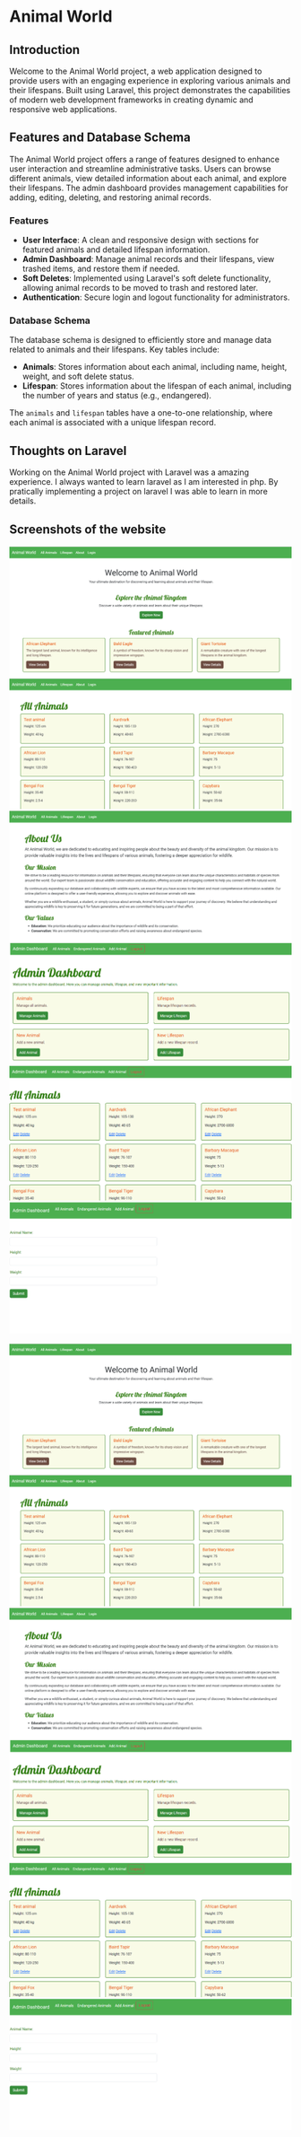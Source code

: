 # Animal World

## Introduction

Welcome to the Animal World project, a web application designed to provide users with an engaging experience in exploring various animals and their lifespans. Built using Laravel, this project demonstrates the capabilities of modern web development frameworks in creating dynamic and responsive web applications.

## Features and Database Schema

The Animal World project offers a range of features designed to enhance user interaction and streamline administrative tasks. Users can browse different animals, view detailed information about each animal, and explore their lifespans. The admin dashboard provides management capabilities for adding, editing, deleting, and restoring animal records.

### Features

- **User Interface**: A clean and responsive design with sections for featured animals and detailed lifespan information.
- **Admin Dashboard**: Manage animal records and their lifespans, view trashed items, and restore them if needed.
- **Soft Deletes**: Implemented using Laravel's soft delete functionality, allowing animal records to be moved to trash and restored later.
- **Authentication**: Secure login and logout functionality for administrators.

### Database Schema

The database schema is designed to efficiently store and manage data related to animals and their lifespans. Key tables include:

- **Animals**: Stores information about each animal, including name, height, weight, and soft delete status.
- **Lifespan**: Stores information about the lifespan of each animal, including the number of years and status (e.g., endangered).

The `animals` and `lifespan` tables have a one-to-one relationship, where each animal is associated with a unique lifespan record.


## Thoughts on Laravel 

Working on the Animal World project with Laravel was a amazing experience. I always wanted to learn laravel as I am interested in php. By pratically implementing a project on laravel I was able to learn in more details. 

## Screenshots of the website

![](/public/img/Screenshot%202024-08-19%20141945.png)
![](/public/img/Screenshot%202024-08-19%20141956.png)
![](/public/img/Screenshot%202024-08-19%20142008.png)
![](/public/img/Screenshot%202024-08-19%20145414.png)
![](/public/img/Screenshot%202024-08-19%20145426.png)
![](/public/img/Screenshot%202024-08-19%20145439.png)

![](/public/img/Screenshot%202024-08-19%20141945.png)
![](/public/img/Screenshot%202024-08-19%20141956.png)
![](/public/img/Screenshot%202024-08-19%20142008.png)
![](/public/img/Screenshot%202024-08-19%20145414.png)
![](/public/img/Screenshot%202024-08-19%20145426.png)
![](/public/img/Screenshot%202024-08-19%20145439.png)


